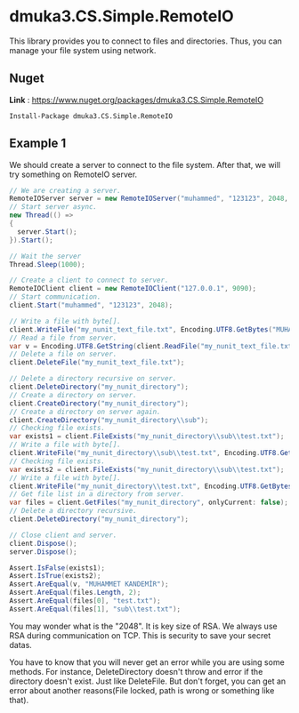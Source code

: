 # dmuka3.CS.Simple.RemoteIO

 This library provides you to connect to files and directories. Thus, you can manage your file system using network.
 
 ## Nuget
 **Link** : https://www.nuget.org/packages/dmuka3.CS.Simple.RemoteIO
 ```nuget
 Install-Package dmuka3.CS.Simple.RemoteIO
 ```
 
 ## Example 1

  We should create a server to connect to the file system. After that, we will try something on RemoteIO server.
  
```csharp
// We are creating a server.
RemoteIOServer server = new RemoteIOServer("muhammed", "123123", 2048, 4, 9090, timeOutAuth: 1);
// Start server async.
new Thread(() =>
{
  server.Start();
}).Start();

// Wait the server
Thread.Sleep(1000);

// Create a client to connect to server.
RemoteIOClient client = new RemoteIOClient("127.0.0.1", 9090);
// Start communication.
client.Start("muhammed", "123123", 2048);

// Write a file with byte[].
client.WriteFile("my_nunit_text_file.txt", Encoding.UTF8.GetBytes("MUHAMMET KANDEMİR"));
// Read a file from server.
var v = Encoding.UTF8.GetString(client.ReadFile("my_nunit_text_file.txt"));
// Delete a file on server.
client.DeleteFile("my_nunit_text_file.txt");

// Delete a directory recursive on server.
client.DeleteDirectory("my_nunit_directory");
// Create a directory on server.
client.CreateDirectory("my_nunit_directory");
// Create a directory on server again.
client.CreateDirectory("my_nunit_directory\\sub");
// Checking file exists.
var exists1 = client.FileExists("my_nunit_directory\\sub\\test.txt");
// Write a file with byte[].
client.WriteFile("my_nunit_directory\\sub\\test.txt", Encoding.UTF8.GetBytes("MUHAMMET KANDEMİR"));
// Checking file exists.
var exists2 = client.FileExists("my_nunit_directory\\sub\\test.txt");
// Write a file with byte[].
client.WriteFile("my_nunit_directory\\test.txt", Encoding.UTF8.GetBytes("MUHAMMET KANDEMİR"));
// Get file list in a directory from server.
var files = client.GetFiles("my_nunit_directory", onlyCurrent: false);
// Delete a directory recursive.
client.DeleteDirectory("my_nunit_directory");

// Close client and server.
client.Dispose();
server.Dispose();

Assert.IsFalse(exists1);
Assert.IsTrue(exists2);
Assert.AreEqual(v, "MUHAMMET KANDEMİR");
Assert.AreEqual(files.Length, 2);
Assert.AreEqual(files[0], "test.txt");
Assert.AreEqual(files[1], "sub\\test.txt");  
```

 You may wonder what is the "2048". It is key size of RSA. We always use RSA during communication on TCP. This is security to save your secret datas.
 
 You have to know that you will never get an error while you are using some methods. For instance, DeleteDirectory doesn't throw and error if the directory doesn't exist. Just like DeleteFile. But don't forget, you can get an error about another reasons(File locked, path is wrong or something like that).
